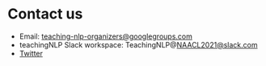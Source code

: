 # Contact us

- Email: teaching-nlp-organizers@googlegroups.com 
- teachingNLP Slack workspace: TeachingNLP@NAACL2021@slack.com
- [Twitter](https://twitter.com/TeachingNLP)

